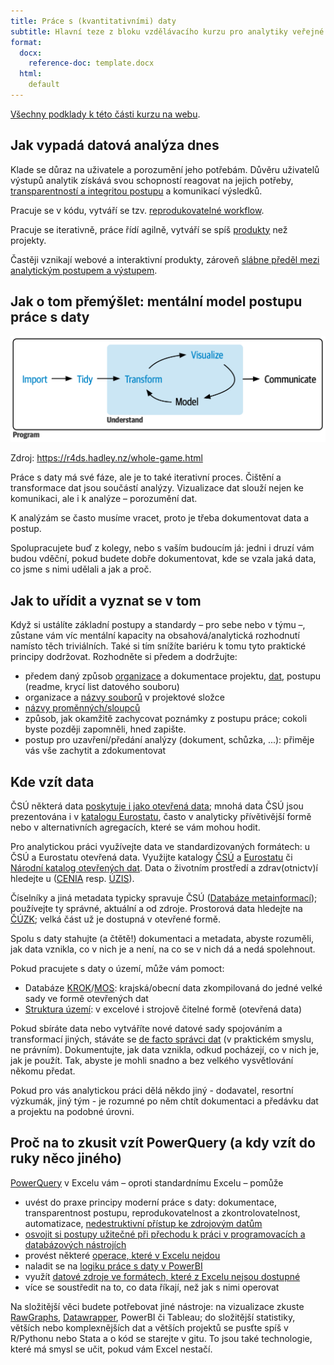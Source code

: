 ```yaml
---
title: Práce s (kvantitativními) daty
subtitle: Hlavní teze z bloku vzdělávacího kurzu pro analytiky veřejné správy
format: 
  docx:
    reference-doc: template.docx
  html: 
    default
---
```


[Všechny podklady k této části kurzu na webu](https://petrbouchal.xyz/analytici/).

## Jak vypadá datová analýza dnes

Klade se důraz na uživatele a porozumění jeho potřebám. Důvěru uživatelů výstupů analytik získává svou schopností reagovat na jejich potřeby, [transparentností a integritou postupu](https://best-practice-and-impact.github.io/qa-of-code-guidance/intro.html) a komunikací výsledků.

Pracuje se v kódu, vytváří se tzv. [reprodukovatelné workflow](https://analysisfunction.civilservice.gov.uk/support/reproducible-analytical-pipelines/). 

Pracuje se iterativně, práce řídí agilně, vytváří se spíš [produkty](https://locallyoptimistic.com/post/data-product-manager/) než projekty.

Častěji vznikají webové a interaktivní produkty, zároveň [slábne předěl mezi analytickým postupem a výstupem](https://r4ds.hadley.nz/quarto.html).

## Jak o tom přemýšlet: mentální model postupu práce s daty

![](slides/images/whole-game.png)

Zdroj: <https://r4ds.hadley.nz/whole-game.html>

Práce s daty má své fáze, ale je to také iterativní proces. Čištění a transformace dat jsou součástí analýzy. Vizualizace dat slouží nejen ke komunikaci, ale i k analýze – porozumění dat.

K analýzám se často musíme vracet, proto je třeba dokumentovat data a postup.

Spolupracujete buď z kolegy, nebo s vaším budoucím já: jedni i druzí vám budou vděční, pokud budete dobře dokumentovat, kde se vzala jaká data, co jsme s nimi udělali a jak a proč.

## Jak to uřídit a vyznat se v tom

Když si ustálíte základní postupy a standardy – pro sebe nebo v týmu –, zůstane vám víc mentální kapacity na obsahová/analytická rozhodnutí namísto těch triviálních. Také si tím snížíte bariéru k tomu tyto praktické principy dodržovat. Rozhodněte si předem a dodržujte:
   
  - předem daný způsob [organizace](https://rstats.wtf/projects.html#work-in-a-project) a dokumentace projektu, [dat](https://doi.org/10.1080/00031305.2017.1375989), postupu (readme, krycí list datového souboru)
  - organizace a [názvy souborů](https://github.com/jennybc/how-to-name-files/raw/main/how-to-name-files.pdf) v projektové složce
  - [názvy proměnných/sloupců](http://www2.stat.duke.edu/~rcs46/lectures_2015/01-markdown-git/slides/naming-slides/naming-slides.pdf)
  - způsob, jak okamžitě zachycovat poznámky z postupu práce; cokoli byste později zapomněli, hned zapište.
  - postup pro uzavření/předání analýzy (dokument, schůzka, ...): přiměje vás vše zachytit a zdokumentovat

## Kde vzít data

ČSÚ některá data [poskytuje i jako otevřená data](https://www.czso.cz/csu/czso/katalog-produktu?filtr=true&vlastnosti=22); mnohá data ČSÚ jsou prezentována i v [katalogu Eurostatu](https://ec.europa.eu/eurostat/web/products-catalogues), často v analyticky přívětivější formě nebo v alternativních agregacích, které se vám mohou hodit.

Pro analytickou práci využívejte data ve standardizovaných formátech: u ČSÚ a Eurostatu otevřená data. Využijte katalogy [ČSÚ](https://www.czso.cz/csu/czso/katalog-produktu?filtr=true&vlastnosti=22) a [Eurostatu](https://ec.europa.eu/eurostat/web/products-catalogues) či [Národní katalog otevřených dat](https://data.gov.cz/datov%C3%A9-sady). Data o životním prostředí a zdrav(otnictv)í hledejte u  ([CENIA](https://www.cenia.cz/data/) resp. [ÚZIS](https://www.uzis.cz/index.php?pg=vystupy)).

Číselníky a jiná metadata typicky spravuje ČSÚ ([Databáze metainformací](https://www.czso.cz/csu/czso/databaze_metainformaci)); používejte ty správné, aktuální a od zdroje. Prostorová data hledejte na [ČÚZK](https://geoportal.cuzk.cz/(S(3ulvz4m5hf2m3zsnuh0s0qxq))/Default.aspx?mode=TextMeta&side=data_uvod&text=data_sady&head_tab=sekce-05-gp&menu=52&news=yes); velká část už je dostupná v otevřené formě.

Spolu s daty stahujte (a čtětě!) dokumentaci a metadata, abyste rozuměli, jak data vznikla, co v nich je a není, na co se v nich dá a nedá spolehnout.

Pokud pracujete s daty o území, může vám pomoct:

- Databáze [KROK](https://www.czso.cz/csu/czso/databaze-krok-otevrena-data)/[MOS](https://www.czso.cz/csu/czso/databaze-mos-otevrena-data): krajská/obecní data zkompilovaná do jedné velké sady ve formě otevřených dat
- [Struktura území](https://www.czso.cz/csu/czso/uzemi-sidelni-struktura): v excelové i strojově čitelné formě (otevřená data)

Pokud sbíráte data nebo vytváříte nové datové sady spojováním a transformací jiných, stáváte se [de facto správci dat](https://www.gov.uk/guidance/creating-and-sharing-spreadsheets) (v praktickém smyslu, ne právním). Dokumentujte, jak data vznikla, odkud pocházejí, co v nich je, jak je použít. Tak, abyste je mohli snadno a bez velkého vysvětlování někomu předat.

Pokud pro vás analytickou práci dělá někdo jiný - dodavatel, resortní výzkumák, jiný tým - je rozumné po něm chtít dokumentaci a předávku dat a projektu na podobné úrovni.

## Proč na to zkusit vzít PowerQuery (a kdy vzít do ruky něco jiného)

[PowerQuery](https://support.microsoft.com/en-us/office/about-power-query-in-excel-7104fbee-9e62-4cb9-a02e-5bfb1a6c536a) v Excelu vám – oproti standardnímu Excelu – pomůže
  
  - uvést do praxe principy moderní práce s daty: dokumentace, transparentnost postupu, reprodukovatelnost a zkontrolovatelnost, automatizace, [nedestruktivní přístup ke zdrojovým datům](https://support.microsoft.com/en-us/office/import-or-export-text-txt-or-csv-files-5250ac4c-663c-47ce-937b-339e391393ba#ID0EBBN=Newer_versions)
  - [osvojit si postupy užitečné při přechodu k práci v programovacích a databázových nástrojích](https://taraskaduk.com/posts/2018-03-29-power-query/)
  - provést některé [operace, které v Excelu nejdou](https://exceloffthegrid.com/power-query-unpivot-data/)
  - naladit se na [logiku práce s daty v PowerBI](https://learn.microsoft.com/en-us/power-bi/transform-model/desktop-query-overview)
  - využít [datové zdroje ve formátech, které z Excelu nejsou dostupné](https://learn.microsoft.com/en-us/power-query/connectors/)
  - více se soustředit na to, co data říkají, než jak s nimi operovat

Na složitější věci budete potřebovat jiné nástroje: na vizualizace zkuste [RawGraphs](https://www.rawgraphs.io/), [Datawrapper](https://www.datawrapper.de/), PowerBI či Tableau; do složitější statistiky, větších nebo komplexnějších dat a větších projektů se pusťte spíš v R/Pythonu nebo Stata a o kód se starejte v gitu. To jsou také technologie, které má smysl se učit, pokud vám Excel nestačí.


